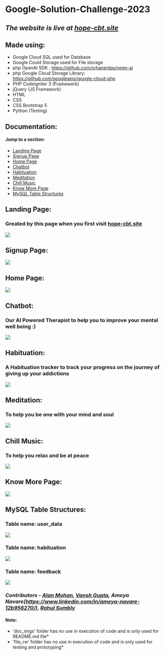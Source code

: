 # Google-Solution-Challenge-2023


## *The website is live at [hope-cbt.site](http://hope-cbt.site)*

## Made using:
* Google Cloud SQL used for Database
* Google Could Storage used for File storage
* php OpenAI SDK : https://github.com/orhanerday/open-ai
* php Google Cloud Storage Library: https://github.com/googleapis/google-cloud-php 
* PHP Codeigniter 3 (Framework)
* jQuery (JS Framework)
* HTML
* CSS
* CSS Bootstrap 5
* Python (Testing)

## Documentation:

#### Jump to a section:
* [Landing Page](#landing-page)
* [Signup Page](#signup-page)
* [Home Page](#home-page)
* [Chatbot](#chatbot)
* [Habituation](#habituation)
* [Meditation](#meditation)
* [Chill Music](#chill-music)
* [Know More Page](#know-more-page)
* [MySQL Table Structures](#mysql-table-structures)
## Landing Page:
### Greated by this page when you first visit [hope-cbt.site](http://hope-cbt.site)
![](https://github.com/Rahul-s-007/Google-Solution-Challenge-2023/blob/main/doc_imgs/login_signup.png)

## Signup Page:
![](https://github.com/Rahul-s-007/Google-Solution-Challenge-2023/blob/main/doc_imgs/signup_page.png)

## Home Page:
![](https://github.com/Rahul-s-007/Google-Solution-Challenge-2023/blob/main/doc_imgs/home_page_new.png)

## Chatbot:
### Our AI Powered Therapist to help you to improve your mental well being :)
![](https://github.com/Rahul-s-007/Google-Solution-Challenge-2023/blob/main/doc_imgs/chat_ss.png)

## Habituation:
### A Habituation tracker to track your progress on the journey of giving up your addictions 
![](https://github.com/Rahul-s-007/Google-Solution-Challenge-2023/blob/main/doc_imgs/habituation.png)

## Meditation:
### To help you be one with your mind and soul
![](https://github.com/Rahul-s-007/Google-Solution-Challenge-2023/blob/main/doc_imgs/meditate_page.png)

## Chill Music:
### To help you relax and be at peace
![](https://github.com/Rahul-s-007/Google-Solution-Challenge-2023/blob/main/doc_imgs/chill_music.png)

## Know More Page:
![](https://github.com/Rahul-s-007/Google-Solution-Challenge-2023/blob/main/doc_imgs/know_more.png)


## MySQL Table Structures:

### Table name: user_data
![](https://github.com/Rahul-s-007/Google-Solution-Challenge-2023/blob/main/doc_imgs/user_table.png)

### Table name: habituation
![](https://github.com/Rahul-s-007/Google-Solution-Challenge-2023/blob/main/doc_imgs/habituation_table.png)

### Table name: feedback
![](https://github.com/Rahul-s-007/Google-Solution-Challenge-2023/blob/main/doc_imgs/feedback_table.png)

### *Contributors - [Alan Mohan](https://www.linkedin.com/in/alan-mohan8/), [Vansh Gupta](https://www.linkedin.com/in/vansh-gupta-1557ab1ba/), Ameya Navare(https://www.linkedin.com/in/ameya-navare-12b956270/), [Rahul Sumbly](https://www.linkedin.com/in/rahul-sumbly/)*

#### Note: 
* 'doc_imgs' folder has no use in execution of code and is only used for README.md file*
* 'file_rw' folder has no use in execution of code and is only used for testing and prototyping*
